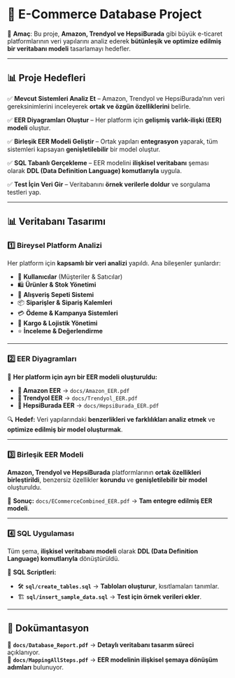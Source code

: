 # 🚀 E-Commerce Database Project  

📌 **Amaç**: Bu proje, **Amazon, Trendyol ve HepsiBurada** gibi büyük e-ticaret platformlarının veri yapılarını analiz ederek **bütünleşik ve optimize edilmiş bir veritabanı modeli** tasarlamayı hedefler.   

---

## 📊 Proje Hedefleri  

✅ **Mevcut Sistemleri Analiz Et** – Amazon, Trendyol ve HepsiBurada’nın veri gereksinimlerini inceleyerek **ortak ve özgün özelliklerini** belirle.  

✅ **EER Diyagramları Oluştur** – Her platform için **gelişmiş varlık-ilişki (EER) modeli** oluştur.  

✅ **Birleşik EER Modeli Geliştir** – Ortak yapıları **entegrasyon** yaparak, tüm sistemleri kapsayan **genişletilebilir** bir model oluştur.  

✅ **SQL Tabanlı Gerçekleme** – EER modelini **ilişkisel veritabanı** şeması olarak **DDL (Data Definition Language) komutlarıyla** uygula.  

✅ **Test İçin Veri Gir** – Veritabanını **örnek verilerle doldur** ve sorgulama testleri yap.  

---

## 📊 Veritabanı Tasarımı  

### **1️⃣ Bireysel Platform Analizi**  
Her platform için **kapsamlı bir veri analizi** yapıldı. Ana bileşenler şunlardır:  

- 👥 **Kullanıcılar** (Müşteriler & Satıcılar)  
- 🛍️ **Ürünler & Stok Yönetimi**  
- 🛒 **Alışveriş Sepeti Sistemi**  
- 📦 **Siparişler & Sipariş Kalemleri**  
- 💳 **Ödeme & Kampanya Sistemleri**  
- 🚚 **Kargo & Lojistik Yönetimi**  
- ⭐ **İnceleme & Değerlendirme**  

---

### **2️⃣ EER Diyagramları**  
📌 **Her platform için ayrı bir EER modeli oluşturuldu:**  

- **📄 Amazon EER** → `docs/Amazon_EER.pdf`  
- **📄 Trendyol EER** → `docs/Trendyol_EER.pdf`  
- **📄 HepsiBurada EER** → `docs/HepsiBurada_EER.pdf`  

🔍 **Hedef:** Veri yapılarındaki **benzerlikleri ve farklılıkları analiz etmek** ve **optimize edilmiş bir model oluşturmak**.  

---

### **3️⃣ Birleşik EER Modeli**  
**Amazon, Trendyol ve HepsiBurada** platformlarının **ortak özellikleri birleştirildi**, benzersiz özellikler **korundu** ve **genişletilebilir bir model** oluşturuldu.  

📄 **Sonuç:** `docs/ECommerceCombined_EER.pdf` → **Tam entegre edilmiş EER modeli**.  

---

### **4️⃣ SQL Uygulaması**  
Tüm şema, **ilişkisel veritabanı modeli** olarak **DDL (Data Definition Language) komutlarıyla** dönüştürüldü.  

📜 **SQL Scriptleri:**  
- 🛠️ **`sql/create_tables.sql`** → **Tabloları oluşturur**, kısıtlamaları tanımlar.  
- 🏗️ **`sql/insert_sample_data.sql`** → **Test için örnek verileri ekler**.  

---

## 📖 Dokümantasyon  

📄 **`docs/Database_Report.pdf`** → **Detaylı veritabanı tasarım süreci** açıklanıyor.  
📄 **`docs/MappingAllSteps.pdf`** → **EER modelinin ilişkisel şemaya dönüşüm adımları** bulunuyor.  
